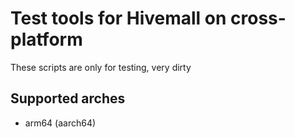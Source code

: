# Test tools for Hivemall on cross-platform

These scripts are only for testing, very dirty

## Supported arches
* arm64 (aarch64)
